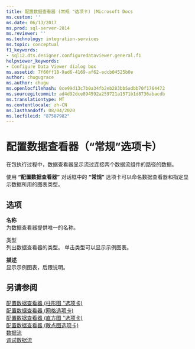 ```yaml
---
title: 配置数据查看器 (常规 "选项卡) |Microsoft Docs
ms.custom: ''
ms.date: 06/13/2017
ms.prod: sql-server-2014
ms.reviewer: ''
ms.technology: integration-services
ms.topic: conceptual
f1_keywords:
- sql12.dts.designer.configuredataviewer.general.f1
helpviewer_keywords:
- Configure Data Viewer dialog box
ms.assetid: 7f60ff18-9ad6-4169-af62-edcb04525b0e
author: chugugrace
ms.author: chugu
ms.openlocfilehash: 0ce99d13c7b0a34fb2eb283bb5adbb70f1764472
ms.sourcegitcommit: ad4d92dce894592a259721a1571b1d8736abacdb
ms.translationtype: MT
ms.contentlocale: zh-CN
ms.lasthandoff: 08/04/2020
ms.locfileid: "87587982"
---
```

# <a name="configure-data-viewer-general-tab"></a>配置数据查看器（“常规”选项卡）
  在包执行过程中，数据查看器显示流过连接两个数据流组件的路径的数据。  
  
 使用 **“配置数据查看器”** 对话框中的 **“常规”** 选项卡可以命名数据查看器和指定显示数据所用的图表类型。  
  
## <a name="options"></a>选项  
 **名称**  
 为数据查看器提供唯一的名称。  
  
 类型  
 列出数据查看器的类型。 单击类型可以显示示例图表。  
  
 **描述**  
 显示示例图表，后跟说明。  
  
## <a name="see-also"></a>另请参阅  
 [配置数据查看器 &#40;柱形图 "选项卡&#41;](../../2014/integration-services/configure-data-viewer-column-chart-tab.md)   
 [配置数据查看器 &#40;网格选项卡&#41;](../../2014/integration-services/configure-data-viewer-grid-tab.md)   
 [配置数据查看器 &#40;直方图 "选项卡&#41;](../../2014/integration-services/configure-data-viewer-histogram-tab.md)   
 [配置数据查看器 &#40;散点图选项卡&#41;](../../2014/integration-services/configure-data-viewer-scatter-plot-tab.md)   
 [数据流](data-flow/data-flow.md)   
 [调试数据流](troubleshooting/debugging-data-flow.md)  
  
  
